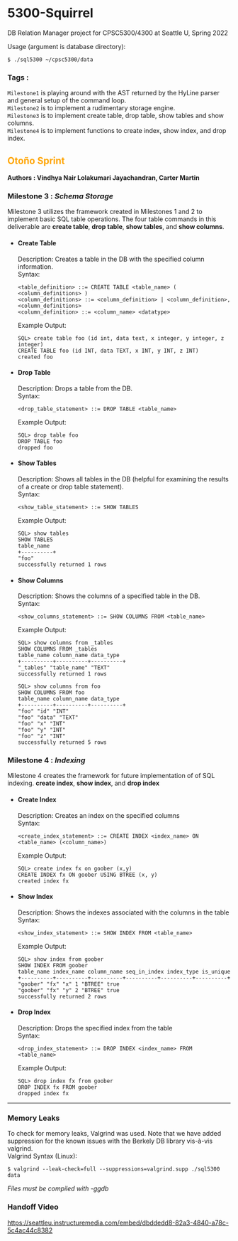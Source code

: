# 5300-Squirrel 
DB Relation Manager project for CPSC5300/4300 at Seattle U, Spring 2022

Usage (argument is database directory):
```
$ ./sql5300 ~/cpsc5300/data
```

### Tags :
<code>Milestone1</code> is playing around with the AST returned by the HyLine parser and general setup of the command loop.<br>
<code>Milestone2</code> is to implement a rudimentary storage engine.<br>
<code>Milestone3</code> is to implement create table, drop table, show tables and show columns.<br>
<code>Milestone4</code> is to implement functions to create index, show index, and drop index.<br>


## <span style="color:orange">Otoño Sprint </span>
<b> Authors : Vindhya Nair Lolakumari Jayachandran, Carter Martin</b>
### Milestone 3 : <i>Schema Storage</i> 
Milestone 3 utilizes the framework created in Milestones 1 and 2 to implement basic SQL table operations. The four table commands in this deliverable are <b>create table</b>, <b>drop table</b>, <b>show tables</b>, and <b>show columns</b>. 

- #### <b>Create Table</b><br/>
	Description: Creates a table in the DB with the specified column information.
    <br>Syntax:
    ```
    <table_definition> ::= CREATE TABLE <table_name> ( <column_definitions> )
    <column_definitions> ::= <column_definition> | <column_definition>, <column_definitions>
    <column_definition> ::= <column_name> <datatype>
    ```
    Example Output:
    ```
    SQL> create table foo (id int, data text, x integer, y integer, z integer)
    CREATE TABLE foo (id INT, data TEXT, x INT, y INT, z INT)
    created foo
    ```

- #### <b>Drop Table</b><br/>
	Description: Drops a table from the DB.
    <br>Syntax:
    ```
    <drop_table_statement> ::= DROP TABLE <table_name>
    ```
    Example Output:
    ```
    SQL> drop table foo
    DROP TABLE foo
    dropped foo
    ```
- #### <b>Show Tables</b><br/>
	Description: Shows all tables in the DB (helpful for examining the results of a create or drop table statement).
    <br>Syntax:
    ```
    <show_table_statement> ::= SHOW TABLES
    ```
    Example Output:
    ```
    SQL> show tables
    SHOW TABLES
    table_name 
    +----------+
    "foo" 
    successfully returned 1 rows
    ```
- #### <b>Show Columns</b><br/>
	Description: Shows the columns of a specified table in the DB.
    <br>Syntax:
    ```
    <show_columns_statement> ::= SHOW COLUMNS FROM <table_name>
    ```
    Example Output:
    ```
    SQL> show columns from _tables
    SHOW COLUMNS FROM _tables
    table_name column_name data_type 
    +----------+----------+----------+
    "_tables" "table_name" "TEXT" 
    successfully returned 1 rows
    
    SQL> show columns from foo
    SHOW COLUMNS FROM foo
    table_name column_name data_type 
    +----------+----------+----------+
    "foo" "id" "INT" 
    "foo" "data" "TEXT" 
    "foo" "x" "INT" 
    "foo" "y" "INT" 
    "foo" "z" "INT" 
    successfully returned 5 rows
    ```
### Milestone 4 : <i>Indexing</i>
Milestone 4 creates the framework for future implementation of of SQL indexing. <b>create index</b>, <b>show index</b>, and <b>drop index</b>
- #### <b>Create Index</b><br/>
	Description: Creates an index on the specified columns 
    <br>Syntax:
    ```
	<create_index_statement> ::= CREATE INDEX <index_name> ON <table_name> (<column_name>)
    ```
  	Example Output:
    ```
	SQL> create index fx on goober (x,y)
    CREATE INDEX fx ON goober USING BTREE (x, y)
    created index fx
    ```
- #### <b>Show Index</b><br/>
	Description: Shows the indexes associated with the columns in the table
    <br>Syntax:
    ```
	<show_index_statement> ::= SHOW INDEX FROM <table_name>
    ```
  	Example Output:
    ```
	SQL> show index from goober
    SHOW INDEX FROM goober
    table_name index_name column_name seq_in_index index_type is_unique 
    +----------+----------+----------+----------+----------+----------+
    "goober" "fx" "x" 1 "BTREE" true 
    "goober" "fx" "y" 2 "BTREE" true 
    successfully returned 2 rows    
    ```
- #### <b>Drop Index</b><br/>
	Description: Drops the specified index from the table 
    <br>Syntax:
    ```
	<drop_index_statement> ::= DROP INDEX <index_name> FROM <table_name>
    ```
  	Example Output:
    ```
  	SQL> drop index fx from goober
    DROP INDEX fx FROM goober
    dropped index fx  
    ```
***
### <b>Memory Leaks</b><br/>
To check for memory leaks, Valgrind was used. Note that we have added suppression for the known issues with the Berkely DB library vis-à-vis valgrind.<br>
Valgrind Syntax (Linux):
```
$ valgrind --leak-check=full --suppressions=valgrind.supp ./sql5300 data
```
*Files must be compiled with -ggdb*

### <b>Handoff Video </b><br/>
https://seattleu.instructuremedia.com/embed/dbddedd8-82a3-4840-a78c-5c4ac44c8382

